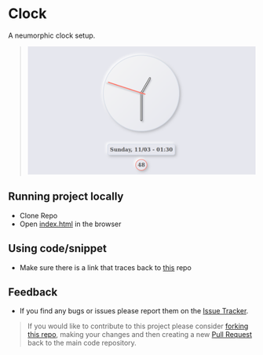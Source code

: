 # Clock
A neumorphic clock setup.
> ![sample](./image.png)
## Running project locally
- Clone Repo
- Open [index.html](./index.html) in the browser
## Using code/snippet
- Make sure there is a link that traces back to [this](https://github.com/rizz-wan/clock) repo
## Feedback
- If you find any bugs or issues please report them on the [Issue Tracker](https://github.com/rizz-wan/clock/issues).
> If you would like to contribute to this project please consider [forking this repo](https://github.com/rizz-wan/clock/fork), making your changes and then creating a new [Pull Request](https://github.com/rizz-wan/clock/pulls) back to the main code repository.
